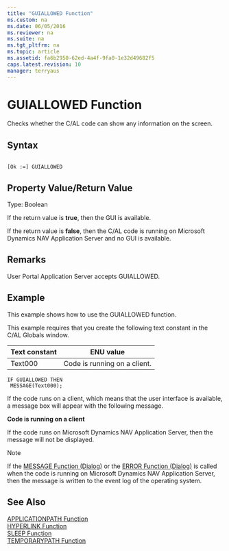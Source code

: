 ```yaml
---
title: "GUIALLOWED Function"
ms.custom: na
ms.date: 06/05/2016
ms.reviewer: na
ms.suite: na
ms.tgt_pltfrm: na
ms.topic: article
ms.assetid: fa6b2950-62ed-4a4f-9fa0-1e32d49682f5
caps.latest.revision: 10
manager: terryaus
---
```

# GUIALLOWED Function
Checks whether the C\/AL code can show any information on the screen.  
  
## Syntax  
  
```  
  
[Ok :=] GUIALLOWED  
```  
  
## Property Value\/Return Value  
 Type: Boolean  
  
 If the return value is **true**, then the GUI is available.  
  
 If the return value is **false**, then the C\/AL code is running on Microsoft Dynamics NAV Application Server and no GUI is available.  
  
## Remarks  
 User Portal Application Server accepts GUIALLOWED.  
  
## Example  
 This example shows how to use the GUIALLOWED function.  
  
 This example requires that you create the following text constant in the C\/AL Globals window.  
  
|Text constant|ENU value|  
|-------------------|---------------|  
|Text000|Code is running on a client.|  
  
```  
IF GUIALLOWED THEN  
 MESSAGE(Text000);  
```  
  
 If the code runs on a client, which means that the user interface is available, a message box will appear with the following message.  
  
 **Code is running on a client**  
  
 If the code runs on Microsoft Dynamics NAV Application Server, then the message will not be displayed.  
  
> [!NOTE]  
>  If the [MESSAGE Function \(Dialog\)](../dynamics-nav/MESSAGE-Function--Dialog-.md) or the [ERROR Function \(Dialog\)](../dynamics-nav/ERROR-Function--Dialog-.md) is called when the code is running on Microsoft Dynamics NAV Application Server, then the message is written to the event log of the operating system.  
  
## See Also  
 [APPLICATIONPATH Function](../dynamics-nav/APPLICATIONPATH-Function.md)   
 [HYPERLINK Function](../dynamics-nav/HYPERLINK-Function.md)   
 [SLEEP Function](../dynamics-nav/SLEEP-Function.md)   
 [TEMPORARYPATH Function](../dynamics-nav/TEMPORARYPATH-Function.md)